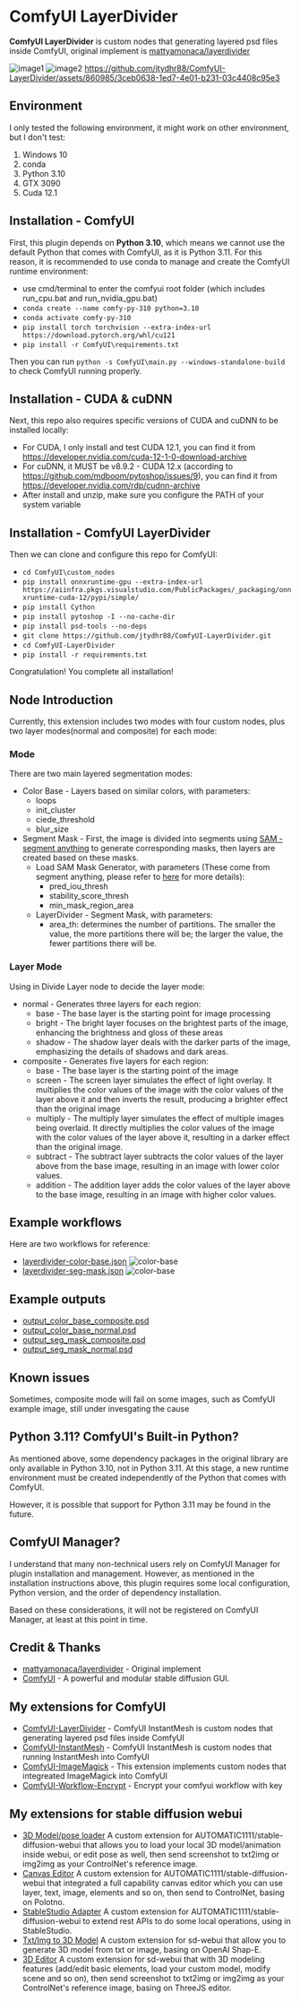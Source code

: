 # ComfyUI LayerDivider
**ComfyUI LayerDivider** is custom nodes that generating layered psd files inside ComfyUI, original implement is [mattyamonaca/layerdivider](https://github.com/mattyamonaca/layerdivider)

![image1](docs/layerdivider-color-base.png)
![image2](docs/layerdivider-seg-mask.png)
https://github.com/jtydhr88/ComfyUI-LayerDivider/assets/860985/3ceb0638-1ed7-4e01-b231-03c4408c95e3

## Environment
I only tested the following environment, it might work on other environment, but I don't test:
1. Windows 10
2. conda
3. Python 3.10
4. GTX 3090
5. Cuda 12.1

## Installation - ComfyUI
First, this plugin depends on **Python 3.10**, which means we cannot use the default Python that comes with ComfyUI, as it is Python 3.11. For this reason, it is recommended to use conda to manage and create the ComfyUI runtime environment:
- use cmd/terminal to enter the comfyui root folder (which includes run_cpu.bat and run_nvidia_gpu.bat) 
- `conda create --name comfy-py-310 python=3.10`
- `conda activate comfy-py-310`
- `pip install torch torchvision --extra-index-url https://download.pytorch.org/whl/cu121`
- `pip install -r ComfyUI\requirements.txt`

Then you can run `python -s ComfyUI\main.py --windows-standalone-build` to check ComfyUI running properly. 

## Installation - CUDA & cuDNN
Next, this repo also requires specific versions of CUDA and cuDNN to be installed locally:
- For CUDA, I only install and test CUDA 12.1, you can find it from https://developer.nvidia.com/cuda-12-1-0-download-archive
- For cuDNN, it MUST be v8.9.2 - CUDA 12.x (according to https://github.com/mdboom/pytoshop/issues/9), you can find it from https://developer.nvidia.com/rdp/cudnn-archive
- After install and unzip, make sure you configure the PATH of your system variable

## Installation - ComfyUI LayerDivider
Then we can clone and configure this repo for ComfyUI:
- `cd ComfyUI\custom_nodes`
- `pip install onnxruntime-gpu --extra-index-url https://aiinfra.pkgs.visualstudio.com/PublicPackages/_packaging/onnxruntime-cuda-12/pypi/simple/`
- `pip install Cython`
- `pip install pytoshop -I --no-cache-dir`
- `pip install psd-tools --no-deps`
- `git clone https://github.com/jtydhr88/ComfyUI-LayerDivider.git`
- `cd ComfyUI-LayerDivider`
- `pip install -r requirements.txt`

Congratulation! You complete all installation!

## Node Introduction
Currently, this extension includes two modes with four custom nodes, plus two layer modes(normal and composite) for each mode:

### Mode
There are two main layered segmentation modes:
- Color Base - Layers based on similar colors, with parameters:
  - loops 
  - init_cluster 
  - ciede_threshold 
  - blur_size
- Segment Mask - First, the image is divided into segments using [SAM - segment anything](https://segment-anything.com/) to generate corresponding masks, then layers are created based on these masks.
  - Load SAM Mask Generator, with parameters (These come from segment anything, please refer to [here](https://github.com/facebookresearch/segment-anything/blob/6fdee8f2727f4506cfbbe553e23b895e27956588/segment_anything/automatic_mask_generator.py#L61) for more details):
    - pred_iou_thresh 
    - stability_score_thresh 
    - min_mask_region_area
  - LayerDivider - Segment Mask, with parameters:
    - area_th: determines the number of partitions. The smaller the value, the more partitions there will be; the larger the value, the fewer partitions there will be.

### Layer Mode
Using in Divide Layer node to decide the layer mode:
- normal - Generates three layers for each region:
  - base - The base layer is the starting point for image processing
  - bright - The bright layer focuses on the brightest parts of the image, enhancing the brightness and gloss of these areas
  - shadow - The shadow layer deals with the darker parts of the image, emphasizing the details of shadows and dark areas.
- composite - Generates five layers for each region:
  - base - The base layer is the starting point of the image
  - screen - The screen layer simulates the effect of light overlay. It multiplies the color values of the image with the color values of the layer above it and then inverts the result, producing a brighter effect than the original image
  - multiply - The multiply layer simulates the effect of multiple images being overlaid. It directly multiplies the color values of the image with the color values of the layer above it, resulting in a darker effect than the original image.
  - subtract - The subtract layer subtracts the color values of the layer above from the base image, resulting in an image with lower color values.
  - addition - The addition layer adds the color values of the layer above to the base image, resulting in an image with higher color values.

## Example workflows
Here are two workflows for reference:
- [layerdivider-color-base.json](workflows/layerdivider-color-base.json) ![color-base](docs/layerdivider-color-base.png)
- [layerdivider-seg-mask.json](workflows/layerdivider-seg-mask-workflow.json) ![color-base](docs/layerdivider-seg-mask.png)

## Example outputs
- [output_color_base_composite.psd](docs/output_color_base_composite.psd)
- [output_color_base_normal.psd](docs/output_color_base_normal.psd)
- [output_seg_mask_composite.psd](docs/output_seg_mask_composite.psd)
- [output_seg_mask_normal.psd](docs/output_seg_mask_normal.psd)

## Known issues
Sometimes, composite mode will fail on some images, such as ComfyUI example image, still under invesgating the cause


## Python 3.11? ComfyUI's Built-in Python?
As mentioned above, some dependency packages in the original library are only available in Python 3.10, not in Python 3.11. At this stage, a new runtime environment must be created independently of the Python that comes with ComfyUI. 

However, it is possible that support for Python 3.11 may be found in the future.

## ComfyUI Manager?
I understand that many non-technical users rely on ComfyUI Manager for plugin installation and management. However, as mentioned in the installation instructions above, this plugin requires some local configuration, Python version, and the order of dependency installation. 

Based on these considerations, it will not be registered on ComfyUI Manager, at least at this point in time.

## Credit & Thanks
- [mattyamonaca/layerdivider](https://github.com/mattyamonaca/layerdivider) - Original implement
- [ComfyUI](https://github.com/comfyanonymous/ComfyUI) - A powerful and modular stable diffusion GUI.

## My extensions for ComfyUI
- [ComfyUI-LayerDivider](https://github.com/jtydhr88/ComfyUI-LayerDivider) - ComfyUI InstantMesh is custom nodes that generating layered psd files inside ComfyUI
- [ComfyUI-InstantMesh](https://github.com/jtydhr88/ComfyUI-InstantMesh) - ComfyUI InstantMesh is custom nodes that running InstantMesh into ComfyUI
- [ComfyUI-ImageMagick](https://github.com/jtydhr88/ComfyUI-ImageMagick) - This extension implements custom nodes that integreated ImageMagick into ComfyUI
- [ComfyUI-Workflow-Encrypt](https://github.com/jtydhr88/ComfyUI-Workflow-Encrypt) - Encrypt your comfyui workflow with key

## My extensions for stable diffusion webui
- [3D Model/pose loader](https://github.com/jtydhr88/sd-3dmodel-loader) A custom extension for AUTOMATIC1111/stable-diffusion-webui that allows you to load your local 3D model/animation inside webui, or edit pose as well, then send screenshot to txt2img or img2img as your ControlNet's reference image.
- [Canvas Editor](https://github.com/jtydhr88/sd-canvas-editor) A custom extension for AUTOMATIC1111/stable-diffusion-webui that integrated a full capability canvas editor which you can use layer, text, image, elements and so on, then send to ControlNet, basing on Polotno.
- [StableStudio Adapter](https://github.com/jtydhr88/sd-webui-StableStudio) A custom extension for AUTOMATIC1111/stable-diffusion-webui to extend rest APIs to do some local operations, using in StableStudio.
- [Txt/Img to 3D Model](https://github.com/jtydhr88/sd-webui-txt-img-to-3d-model) A custom extension for sd-webui that allow you to generate 3D model from txt or image, basing on OpenAI Shap-E.
- [3D Editor](https://github.com/jtydhr88/sd-webui-3d-editor) A custom extension for sd-webui that with 3D modeling features (add/edit basic elements, load your custom model, modify scene and so on), then send screenshot to txt2img or img2img as your ControlNet's reference image, basing on ThreeJS editor.


